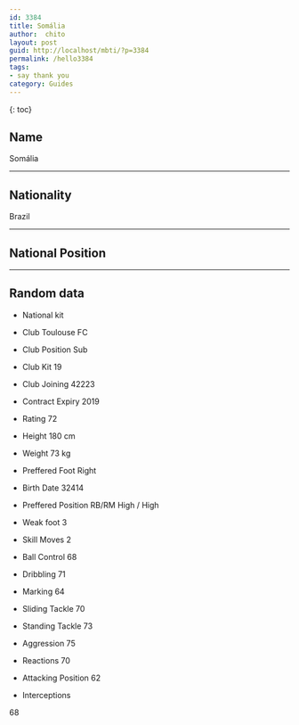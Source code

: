 ```yaml
---
id: 3384
title: Somália
author:  chito 
layout: post
guid: http://localhost/mbti/?p=3384
permalink: /hello3384
tags:
- say thank you
category: Guides
---
```



{: toc}


## Name  
Somália 

* * *

## Nationality  
Brazil 

* * *

## National Position 

* * *

## Random data 

  * National kit 
  * Club 
Toulouse FC 

  * Club Position 
Sub 

  * Club Kit 
19 

  * Club Joining 
42223 

  * Contract Expiry 
2019 

  * Rating 
72 

  * Height 
180 cm 

  * Weight 
73 kg 

  * Preffered Foot 
Right 

  * Birth Date 
32414 

  * Preffered Position 
RB/RM High / High 

  * Weak foot 
3 

  * Skill Moves 
2 

  * Ball Control 
68 

  * Dribbling 
71 

  * Marking 
64 

  * Sliding Tackle 
70 

  * Standing Tackle 
73 

  * Aggression 
75 

  * Reactions 
70 

  * Attacking Position 
62 

  * Interceptions 

68</ul>